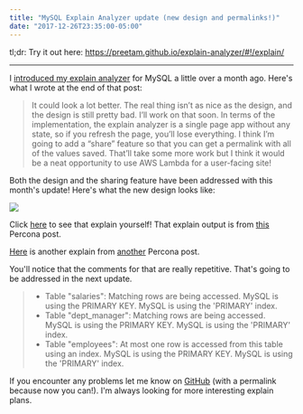 ```yaml
---
title: "MySQL Explain Analyzer update (new design and permalinks!)"
date: "2017-12-26T23:35:00-05:00"
---
```


tl;dr: Try it out here: https://preetam.github.io/explain-analyzer/#!/explain/

---

I [introduced my explain analyzer](/2017/11/19/mysql-explain-analyzer/) for MySQL a little over a month ago.
Here's what I wrote at the end of that post:

> It could look a lot better. The real thing isn’t as nice as the design, and the design is still pretty bad. I’ll work on that soon. In terms of the implementation, the explain analyzer is a single page app without any state, so if you refresh the page, you’ll lose everything. I think I’m going to add a “share” feature so that you can get a permalink with all of the values saved. That’ll take some more work but I think it would be a neat opportunity to use AWS Lambda for a user-facing site!

Both the design and the sharing feature have been addressed with this month's update!
Here's what the new design looks like:

![](/img/2017/12/explain-analyzer-update.png)

Click [here](https://preetam.github.io/explain-analyzer/#!/explain/3b0bb4c994eb6e79dccafb58682fe90860e41938.json) to
see that explain yourself! That explain output is from [this](https://www.percona.com/blog/2016/02/29/explain-format-json-nested-loop-makes-join-hierarchy-transparent/)
Percona post.

[Here](https://preetam.github.io/explain-analyzer/#!/explain/d14a5fe84e69f4b9fc4db9bd0ecbf9828d672f43.json) is another
explain from [another](https://www.percona.com/blog/2016/02/29/explain-format-json-nested-loop-makes-join-hierarchy-transparent/)
Percona post.

You'll notice that the comments for that are really repetitive. That's going to be addressed in the next
update.

> * Table "salaries": Matching rows are being accessed. MySQL is using the PRIMARY KEY. MySQL is using the 'PRIMARY' index.
> * Table "dept_manager": Matching rows are being accessed. MySQL is using the PRIMARY KEY. MySQL is using the 'PRIMARY' index.
> * Table "employees": At most one row is accessed from this table using an index. MySQL is using the PRIMARY KEY. MySQL is using the 'PRIMARY' index.

If you encounter any problems let me know on [GitHub](https://github.com/Preetam/explain-analyzer)
(with a permalink because now you can!). I'm always looking for more interesting explain plans.
